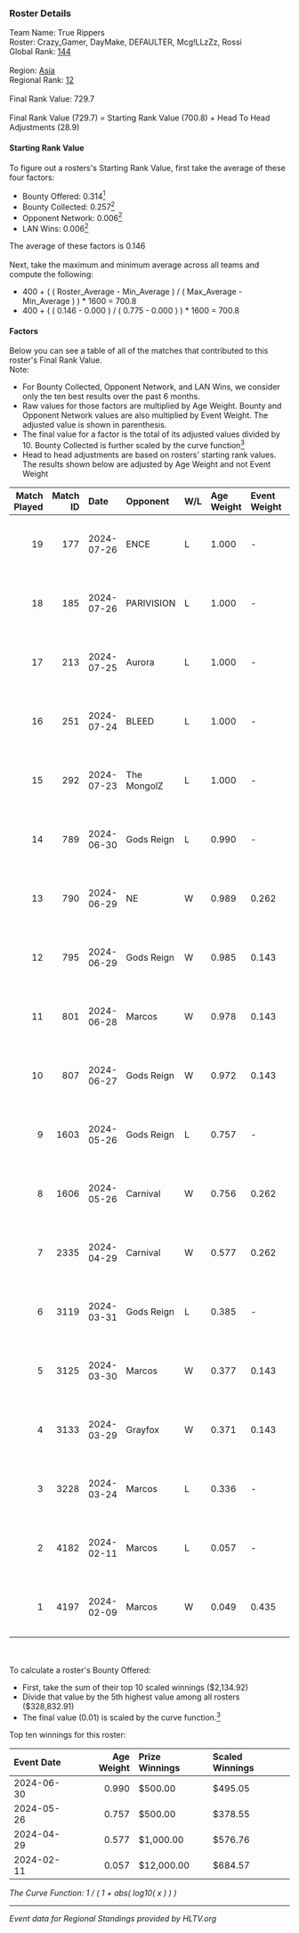 ### Roster Details<br />
Team Name: True Rippers<br />
Roster: Crazy_Gamer, DayMake, DEFAULTER, Mcg!LLzZz, Rossi<br />
Global Rank: [144](../standings_global.md)<br />
<br />
Region: [Asia]( ../standings_asia.md)<br />
Regional Rank: [12]( ../standings_asia.md)<br />
<br />
Final Rank Value:  729.7<br />
<br />
Final Rank Value (729.7) = Starting Rank Value (700.8) + Head To Head Adjustments (28.9)<br />

#### Starting Rank Value<br />
To figure out a rosters's Starting Rank Value, first take the average of these four factors:<br />
- Bounty Offered: 0.314[<sup>1</sup>](#table2)
- Bounty Collected: 0.257[<sup>2</sup>](#table1)
- Opponent Network: 0.006[<sup>2</sup>](#table1)
- LAN Wins: 0.006[<sup>2</sup>](#table1)

The average of these factors is 0.146<br />
<br />
Next, take the maximum and minimum average across all teams and compute the following:<br />
- 400 + ( ( Roster_Average - Min_Average ) / ( Max_Average - Min_Average ) ) * 1600 = 700.8
- 400 + ( ( 0.146 - 0.000 ) / ( 0.775 - 0.000 ) ) * 1600 = 700.8


#### Factors<br />
Below you can see a table of all of the matches that contributed to this roster's Final Rank Value.<br />
Note:<br />

- For Bounty Collected, Opponent Network, and LAN Wins, we consider only the ten best results over the past 6 months.
- Raw values for those factors are multiplied by Age Weight. Bounty and Opponent Network values are also multiplied by Event Weight. The adjusted value is shown in parenthesis.
- The final value for a factor is the total of its adjusted values divided by 10. Bounty Collected is further scaled by the curve function[<sup>3</sup>](#curveFunction)
- Head to head adjustments are based on rosters' starting rank values. The results shown below are adjusted by Age Weight and not Event Weight
<span id="table1"></span><br />


| Match Played | Match ID | Date       | Opponent    | W/L | Age Weight | Event Weight | Bounty Collected | Opponent Network | LAN Wins  | H2H Adj. | Roster                                             |
| -: | -: | :- | :- | :- | :- | :- | :- | :- | :- | -: | :- |
|           19 |      177 | 2024-07-26 | ENCE        | L   | 1.000      | -            | -                | -                | -         |    -0.82 | Crazy_Gamer, DayMake, DEFAULTER, Mcg!LLzZz, Rossi  |
|           18 |      185 | 2024-07-26 | PARIVISION  | L   | 1.000      | -            | -                | -                | -         |    -3.84 | Crazy_Gamer, DayMake, DEFAULTER, Mcg!LLzZz, Rossi  |
|           17 |      213 | 2024-07-25 | Aurora      | L   | 1.000      | -            | -                | -                | -         |    -0.53 | Crazy_Gamer, DayMake, DEFAULTER, Mcg!LLzZz, Rossi  |
|           16 |      251 | 2024-07-24 | BLEED       | L   | 1.000      | -            | -                | -                | -         |    -1.23 | Crazy_Gamer, DayMake, DEFAULTER, Mcg!LLzZz, Rossi  |
|           15 |      292 | 2024-07-23 | The MongolZ | L   | 1.000      | -            | -                | -                | -         |    -0.10 | Crazy_Gamer, DayMake, DEFAULTER, Mcg!LLzZz, Rossi  |
|           14 |      789 | 2024-06-30 | Gods Reign  | L   | 0.990      | -            | -                | -                | -         |   -13.33 | Crazy_Gamer, DayMake, DEFAULTER, Mcg!LLzZz, Rossi  |
|           13 |      790 | 2024-06-29 | NE          | W   | 0.989      | 0.262        | 0.000 (0.000)    | 0.000 (0.000)    | 0 (0.000) |     3.86 | Crazy_Gamer, DayMake, DEFAULTER, Mcg!LLzZz, Rossi  |
|           12 |      795 | 2024-06-29 | Gods Reign  | W   | 0.985      | 0.143        | 0.043 (0.006)    | 0.206 (0.029)    | 0 (0.000) |    18.02 | Crazy_Gamer, DayMake, DEFAULTER, Mcg!LLzZz, Rossi  |
|           11 |      801 | 2024-06-28 | Marcos      | W   | 0.978      | 0.143        | 0.000 (0.000)    | 0.037 (0.005)    | 0 (0.000) |     6.94 | Crazy_Gamer, DayMake, DEFAULTER, Mcg!LLzZz, Rossi  |
|           10 |      807 | 2024-06-27 | Gods Reign  | W   | 0.972      | 0.143        | 0.043 (0.006)    | 0.206 (0.029)    | 0 (0.000) |    19.19 | Crazy_Gamer, DayMake, DEFAULTER, Mcg!LLzZz, Rossi  |
|            9 |     1603 | 2024-05-26 | Gods Reign  | L   | 0.757      | -            | -                | -                | -         |    -8.66 | Crazy_Gamer, DayMake, DEFAULTER, Mcg!LLzZz, Rossi  |
|            8 |     1606 | 2024-05-26 | Carnival    | W   | 0.756      | 0.262        | 0.002 (0.000)    | 0.000 (0.000)    | 0 (0.000) |     6.54 | Crazy_Gamer, DayMake, DEFAULTER, Mcg!LLzZz, Rossi  |
|            7 |     2335 | 2024-04-29 | Carnival    | W   | 0.577      | 0.262        | 0.002 (0.000)    | 0.000 (0.000)    | 0 (0.000) |     5.25 | Crazy_Gamer, DEFAULTER, Gh0sTTTT, Mcg!LLzZz, Rossi |
|            6 |     3119 | 2024-03-31 | Gods Reign  | L   | 0.385      | -            | -                | -                | -         |    -4.47 | Crazy_Gamer, DEFAULTER, Gh0sTTTT, Mcg!LLzZz, Rossi |
|            5 |     3125 | 2024-03-30 | Marcos      | W   | 0.377      | 0.143        | 0.001 (0.000)    | 0.013 (0.001)    | 0 (0.000) |     4.63 | Crazy_Gamer, DEFAULTER, Gh0sTTTT, Mcg!LLzZz, Rossi |
|            4 |     3133 | 2024-03-29 | Grayfox     | W   | 0.371      | 0.143        | 0.000 (0.000)    | 0.006 (0.000)    | 0 (0.000) |     4.24 | Crazy_Gamer, DEFAULTER, Gh0sTTTT, Mcg!LLzZz, Rossi |
|            3 |     3228 | 2024-03-24 | Marcos      | L   | 0.336      | -            | -                | -                | -         |    -6.45 | Anasasis, Crazy_Gamer, DEFAULTER, Mcg!LLzZz, Rossi |
|            2 |     4182 | 2024-02-11 | Marcos      | L   | 0.057      | -            | -                | -                | -         |    -1.02 | DEFAULTER, Gh0sTTTT, kennyS, Mcg!LLzZz, Rossi      |
|            1 |     4197 | 2024-02-09 | Marcos      | W   | 0.049      | 0.435        | 0.003 (0.000)    | 0.006 (0.000)    | 1 (0.049) |     0.67 | DEFAULTER, Gh0sTTTT, kennyS, Mcg!LLzZz, Rossi      |

<br />
<span id="table2"></span><br />
To calculate a roster's Bounty Offered:<br />

- First, take the sum of their top 10 scaled winnings ($2,134.92)
- Divide that value by the 5th highest value among all rosters ($328,832.91)
- The final value (0.01) is scaled by the curve function.[<sup>3</sup>](#curveFunction)

Top ten winnings for this roster:<br />

| Event Date | Age Weight | Prize Winnings | Scaled Winnings |
| :- | -: | :- | :- |
| 2024-06-30 |      0.990 | $500.00        | $495.05         |
| 2024-05-26 |      0.757 | $500.00        | $378.55         |
| 2024-04-29 |      0.577 | $1,000.00      | $576.76         |
| 2024-02-11 |      0.057 | $12,000.00     | $684.57         |


<span id="curveFunction"></span>_The Curve Function: 1 / ( 1 + abs( log10( x ) ) )_<br />

---
_Event data for Regional Standings provided by HLTV.org_<br />
